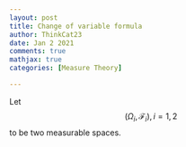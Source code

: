 ```yaml
---
layout: post
title: Change of variable formula
author: ThinkCat23
date: Jan 2 2021
comments: true
mathjax: true
categories: [Measure Theory]

---
```


Let $$(\Omega_i, \mathcal{F}_i), i=1,2$$ to be two measurable spaces.
